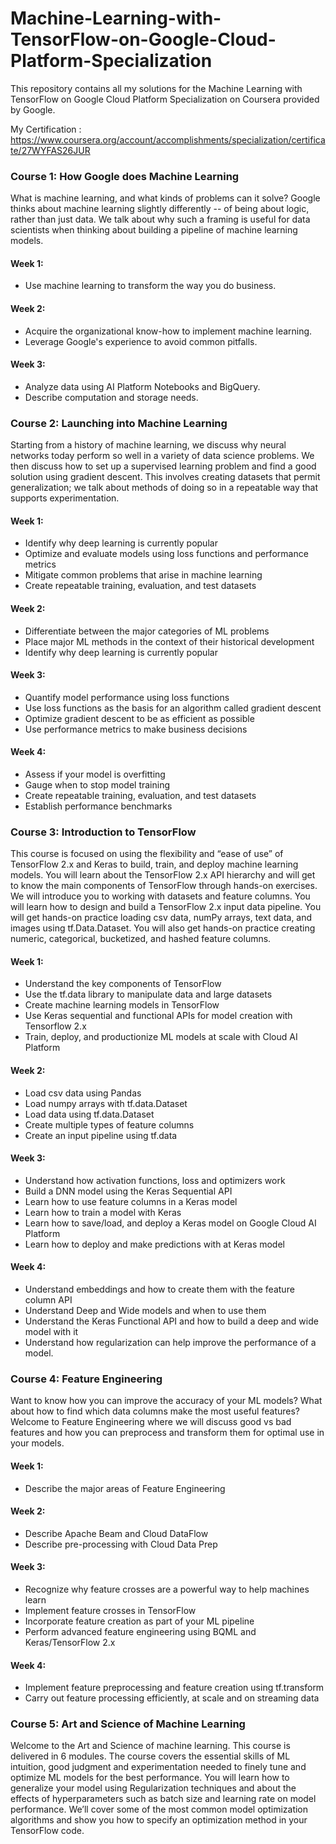 # Machine-Learning-with-TensorFlow-on-Google-Cloud-Platform-Specialization

This repository contains all my solutions for the Machine Learning with TensorFlow on Google Cloud Platform Specialization on Coursera provided by Google.

My Certification : https://www.coursera.org/account/accomplishments/specialization/certificate/27WYFAS26JUR

### Course 1: How Google does Machine Learning
What is machine learning, and what kinds of problems can it solve? Google thinks about machine learning slightly differently -- of being about logic, rather than just data. We talk about why such a framing is useful for data scientists when thinking about building a pipeline of machine learning models.

#### Week 1:

- Use machine learning to transform the way you do business.


#### Week 2:

- Acquire the organizational know-how to implement machine learning.
- Leverage Google's experience to avoid common pitfalls.

#### Week 3:

- Analyze data using AI Platform Notebooks and BigQuery.
- Describe computation and storage needs.
   


   
### Course 2: Launching into Machine Learning
Starting from a history of machine learning, we discuss why neural networks today perform so well in a variety of data science problems. We then discuss how to set up a supervised learning problem and find a good solution using gradient descent. This involves creating datasets that permit generalization; we talk about methods of doing so in a repeatable way that supports experimentation.

#### Week 1:

- Identify why deep learning is currently popular
- Optimize and evaluate models using loss functions and performance metrics
- Mitigate common problems that arise in machine learning
- Create repeatable training, evaluation, and test datasets

#### Week 2:

- Differentiate between the major categories of ML problems
- Place major ML methods in the context of their historical development
- Identify why deep learning is currently popular

#### Week 3:

- Quantify model performance using loss functions
- Use loss functions as the basis for an algorithm called gradient descent
- Optimize gradient descent to be as efficient as possible
- Use performance metrics to make business decisions

#### Week 4:

- Assess if your model is overfitting
- Gauge when to stop model training
- Create repeatable training, evaluation, and test datasets
- Establish performance benchmarks


### Course 3: Introduction to TensorFlow
This course is focused on using the flexibility and “ease of use” of TensorFlow 2.x and Keras to build, train, and deploy machine learning models. You will learn about the TensorFlow 2.x API hierarchy and will get to know the main components of TensorFlow through hands-on exercises. We will introduce you to working with datasets and feature columns. You will learn how to design and build a TensorFlow 2.x input data pipeline. You will get hands-on practice loading csv data, numPy arrays, text data, and images using tf.Data.Dataset. You will also get hands-on practice creating numeric, categorical, bucketized, and hashed feature columns.

#### Week 1:

- Understand the key components of TensorFlow
- Use the tf.data library to manipulate data and large datasets
- Create machine learning models in TensorFlow
- Use Keras sequential and functional APIs for model creation with Tensorflow 2.x
- Train, deploy, and productionize ML models at scale with Cloud AI Platform

#### Week 2:

- Load csv data using Pandas
- Load numpy arrays with tf.data.Dataset
- Load data using tf.data.Dataset
- Create multiple types of feature columns
- Create an input pipeline using tf.data

#### Week 3:

- Understand how activation functions, loss and optimizers work
- Build a DNN model using the Keras Sequential API
- Learn how to use feature columns in a Keras model
- Learn how to train a model with Keras
- Learn how to save/load, and deploy a Keras model on Google Cloud AI Platform
- Learn how to deploy and make predictions with at Keras model


#### Week 4:

- Understand embeddings and how to create them with the feature column API
- Understand Deep and Wide models and when to use them
- Understand the Keras Functional API and how to build a deep and wide model with it
- Understand how regularization can help improve the performance of a model.

### Course 4: Feature Engineering
Want to know how you can improve the accuracy of your ML models? What about how to find which data columns make the most useful features? Welcome to Feature Engineering where we will discuss good vs bad features and how you can preprocess and transform them for optimal use in your models.

#### Week 1:

- Describe the major areas of Feature Engineering

#### Week 2:

- Describe Apache Beam and Cloud DataFlow
- Describe pre-processing with Cloud Data Prep

#### Week 3:

- Recognize why feature crosses are a powerful way to help machines learn
- Implement feature crosses in TensorFlow
- Incorporate feature creation as part of your ML pipeline
- Perform advanced feature engineering using BQML and Keras/TensorFlow 2.x

#### Week 4:

- Implement feature preprocessing and feature creation using tf.transform
- Carry out feature processing efficiently, at scale and on streaming data


### Course 5: Art and Science of Machine Learning
Welcome to the Art and Science of machine learning. This course is delivered in 6 modules. The course covers the essential skills of ML intuition, good judgment and experimentation needed to finely tune and optimize ML models for the best performance. You will learn how to generalize your model using Regularization techniques and about the effects of hyperparameters such as batch size and learning rate on model performance. We’ll cover some of the most common model optimization algorithms and show you how to specify an optimization method in your TensorFlow code.
